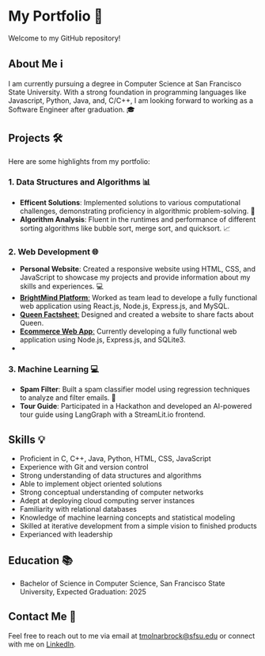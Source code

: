 # My Portfolio 🚀

Welcome to my GitHub repository!

## About Me ℹ️
I am currently pursuing a degree in Computer Science at San Francisco State University. With a strong foundation in programming languages like Javascript, Python, Java, and, C/C++, I am looking forward to working as a Software Engineer after graduation. 🎓

## Projects 🛠️
Here are some highlights from my portfolio:

### 1. Data Structures and Algorithms 📊
- **Efficent Solutions**: Implemented solutions to various computational challenges, demonstrating proficiency in algorithmic problem-solving. 🧠
- **Algorithm Analysis**: Fluent in the runtimes and performance of different sorting algorithms like bubble sort, merge sort, and quicksort. 📈

### 2. Web Development 🌐
- **Personal Website**: Created a responsive website using HTML, CSS, and JavaScript to showcase my projects and provide information about my skills and experiences. 💻
- [**BrightMind Platform**:](https://brightmind.live) Worked as team lead to develope a fully functional web application using React.js, Node.js, Express.js, and MySQL.
- [**Queen Factsheet**:](https://github.com/ThomasSFSU/group-project-website) Designed and created a website to share facts about Queen.
- [**Ecommerce Web App**:](https://github.com/ThomasSFSU/group-project-two) Currently developing a fully functional web application using Node.js, Express.js, and SQLite3.
- 
### 3. Machine Learning 💻
- **Spam Filter**: Built a spam classifier model using regression techniques to analyze and filter emails. 📝
- **Tour Guide**: Participated in a Hackathon and developed an AI-powered tour guide using LangGraph with a StreamLit.io frontend.

## Skills 💡
- Proficient in C, C++, Java, Python, HTML, CSS, JavaScript
- Experience with Git and version control
- Strong understanding of data structures and algorithms
- Able to implement object oriented solutions
- Strong conceptual understanding of computer networks
- Adept at deploying cloud computing server instances
- Familiarity with relational databases
- Knowledge of machine learning concepts and statistical modeling
- Skilled at iterative development from a simple vision to finished products
- Experianced with leadership

## Education 📚
- Bachelor of Science in Computer Science, San Francisco State University, Expected Graduation: 2025

## Contact Me 📧
Feel free to reach out to me via email at tmolnarbrock@sfsu.edu or connect with me on [LinkedIn](https://www.linkedin.com/in/thomasbrocksf/).

<!--- © 2024 Thomas Brock -- All Rights Reserved --->
